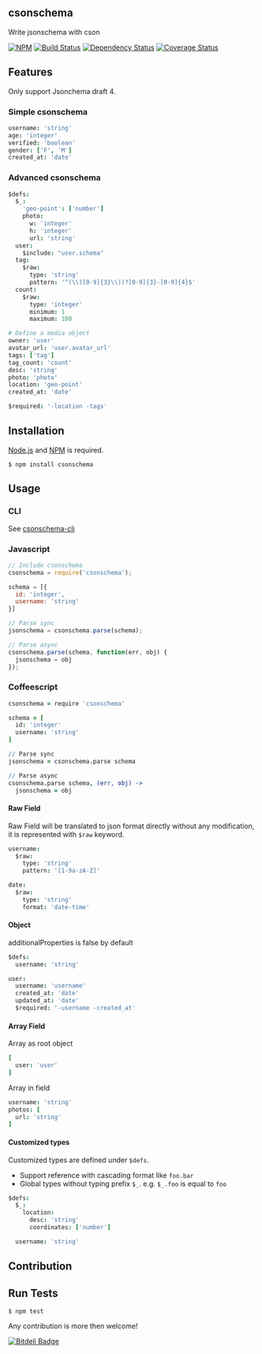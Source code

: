 ## csonschema

Write jsonschema with cson


[![NPM](https://img.shields.io/npm/v/csonschema.svg)](https://www.npmjs.org/package/csonschema)
[![Build Status](http://img.shields.io/travis/cybertk/csonschema.svg)](https://travis-ci.org/cybertk/csonschema)
[![Dependency Status](https://david-dm.org/cybertk/csonschema.svg)](https://david-dm.org/cybertk/csonschema)
[![Coverage Status](https://img.shields.io/coveralls/cybertk/csonschema.svg)](https://coveralls.io/r/cybertk/csonschema)

## Features

Only support Jsonchema draft 4.

### Simple csonschema

```coffee
username: 'string'
age: 'integer'
verified: 'boolean'
gender: ['F', 'M']
created_at: 'date'
```

### Advanced csonschema

```coffee
$defs:
  $_:
    'geo-point': ['number']
    photo:
      w: 'integer'
      h: 'integer'
      url: 'string'
  user:
    $include: "user.schema"
  tag:
    $raw:
      type: 'string'
      pattern: '^(\\([0-9]{3}\\))?[0-9]{3}-[0-9]{4}$'
  count:
    $raw:
      type: 'integer'
      minimum: 1
      maximum: 100

# Define a media object
owner: 'user'
avatar_url: 'user.avatar_url'
tags: ['tag']
tag_count: 'count'
desc: 'string'
photo: 'photo'
location: 'geo-point'
created_at: 'date'

$required: '-location -tags'
```

## Installation

[Node.js][] and [NPM][] is required.

    $ npm install csonschema

[Node.js]: https://npmjs.org/
[NPM]: https://npmjs.org/

## Usage

### CLI

See [csonschema-cli][]

[csonschema-cli]: http://github.com/cybertk/csonschema-cli

### Javascript

```javascript
// Include csonschema
csonschema = require('csonschema');

schema = [{
  id: 'integer',
  username: 'string'
}]

// Parse sync
jsonschema = csonschema.parse(schema);

// Parse async
csonschema.parse(schema, function(err, obj) {
  jsonschema = obj
});
```

### Coffeescript

```coffee
csonschema = require 'csonschema'

schema = [
  id: 'integer'
  username: 'string'
]

// Parse sync
jsonschema = csonschema.parse schema

// Parse async
csonschema.parse schema, (err, obj) ->
  jsonschema = obj
```

#### Raw Field

Raw Field will be translated to json format directly without any modification, it is represented with `$raw` keyword.

```coffee
username:
  $raw:
    type: 'string'
    pattern: '[1-9a-zA-Z]'

date:
  $raw:
    type: 'string'
    format: 'date-time'
```

#### Object

additionalProperties is false by default

```coffee
$defs:
  username: 'string'

user:
  username: 'username'
  created_at: 'date'
  updated_at: 'date'
  $required: '-username -created_at'
```

#### Array Field

Array as root object

```coffee
[
  user: 'user'
]
```

Array in field

```coffee
username: 'string'
photos: [
  url: 'string'
]
```

#### Customized types

Customized types are defined under `$defs`.
- Support reference with cascading format like `foo.bar`
- Global types without typing prefix `$_`. e.g. `$_.foo` is equal to `foo`

```coffee
$defs:
  $_:
    location:
      desc: 'string'
      coordinates: ['number']

  username: 'string'
```

## Contribution

## Run Tests

    $ npm test

Any contribution is more then welcome!


[![Bitdeli Badge](https://d2weczhvl823v0.cloudfront.net/cybertk/csonschema/trend.png)](https://bitdeli.com/free "Bitdeli Badge")

